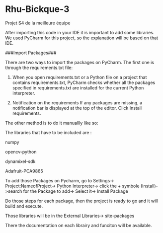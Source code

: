 # Rhu-Bickque-3
Projet S4 de la meilleure équipe

After importing this code in your IDE it is important to add some libraries. We used PyCharm for this project, so the explanation will be based on that IDE.

###Import Packages###

There are two ways to import the packages on PyCharm. The first one is through the requirements.txt file:

1. When you open requirements.txt or a Python file on a project that contains requirements.txt, PyCharm checks whether all the packages specified in requirements.txt are installed for the current Python interpreter.

2. Notification on the requirements
If any packages are missing, a notification bar is displayed at the top of the editor. Click Install requirements.

The other method is to do it manuallly like so:

The libraries that have to be included are :

  numpy
  
  opencv-python
  
  dynamixel-sdk
  
  Adafruit-PCA9865
  

To add those Packages on Pycharm, go to Settings-> Project:NameofProject-> Python Interpreter-> click the + symbole (Install)->search for the Package to add-> Select it-> Install Package

Do those steps for each package, then the project is ready to go and it will build and execute.

Those libraries will be in the External Libraries-> site-packages

There the documentation on each librairy and funciton will be available.



